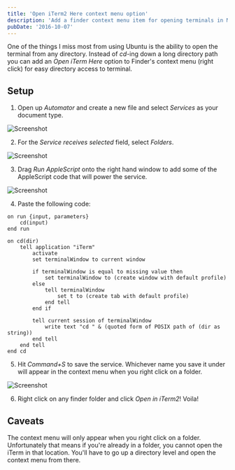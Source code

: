 ```yaml
---
title: 'Open iTerm2 Here context menu option'
description: 'Add a finder context menu item for opening terminals in MacOS'
pubDate: '2016-10-07'
---
```


One of the things I miss most from using Ubuntu is the ability to open the terminal from any directory. Instead of _cd_-ing down a long directory path you can add an _Open iTerm Here_ option to Finder's context menu (right click) for easy directory access to terminal. 

## Setup
1) Open up _Automator_ and create a new file and select _Services_ as your document type. 

![Screenshot](/images/blog/open-iterm2-here-context-menu-option/1.png)

2) For the _Service receives selected_ field, select _Folders_. 

![Screenshot](/images/blog/open-iterm2-here-context-menu-option/2.png)

3) Drag _Run AppleScript_ onto the right hand window to add some of the AppleScript code that will power the service.

![Screenshot](/images/blog/open-iterm2-here-context-menu-option/3.png)

4) Paste the following code:
 
```applescript
on run {input, parameters}
	cd(input)
end run

on cd(dir)
	tell application "iTerm"
		activate
		set terminalWindow to current window
		
		if terminalWindow is equal to missing value then
			set terminalWindow to (create window with default profile)
		else
			tell terminalWindow
				set t to (create tab with default profile)
			end tell
		end if
		
		tell current session of terminalWindow
			write text "cd " & (quoted form of POSIX path of (dir as string))
		end tell
	end tell
end cd
```

5) Hit _Command+S_ to save the service. Whichever name you save it under will appear in the context menu when you right click on a folder.

![Screenshot](/images/blog/open-iterm2-here-context-menu-option/4.png)

6) Right click on any finder folder and click _Open in iTerm2_! Voila!

## Caveats
The context menu will only appear when you right click on a folder. Unfortunately that means if you're already in a folder, you cannot open the iTerm in that location. You'll have to go up a directory level and open the context menu from there.
